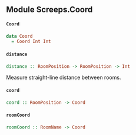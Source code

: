 ## Module Screeps.Coord

#### `Coord`

``` purescript
data Coord
  = Coord Int Int
```

#### `distance`

``` purescript
distance :: RoomPosition -> RoomPosition -> Int
```

Measure straight-line distance between rooms.

#### `coord`

``` purescript
coord :: RoomPosition -> Coord
```

#### `roomCoord`

``` purescript
roomCoord :: RoomName -> Coord
```


